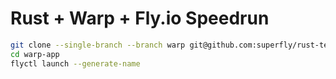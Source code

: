 # Rust + Warp + Fly.io Speedrun

```sh
git clone --single-branch --branch warp git@github.com:superfly/rust-templates.git warp-app
cd warp-app
flyctl launch --generate-name
```
